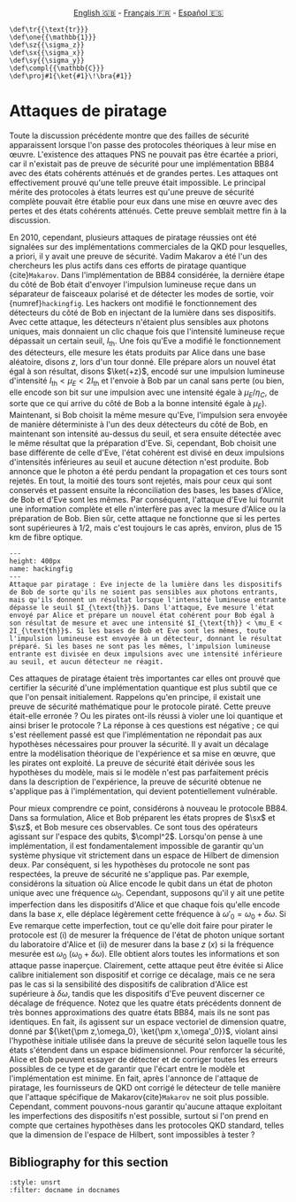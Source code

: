 <p style="text-align: center;">
    <a id="linken" href="../../../../en/content/index.html">English &#x1F1EC;&#x1F1E7;</a> - 
    <a id="linkfr" href="../../../../fr/content/index.html">Français &#x1F1EB;&#x1F1F7;</a> - 
    <a id="linkes" href="../../../../es/content/index.html">Español &#x1F1EA;&#x1F1F8;</a>
</p>
<script>
    currentPage = window.location.href;
    beforeLang = currentPage.slice(0, currentPage.indexOf("content") - 3);
    afterLang = currentPage.slice(currentPage.indexOf("content"));
    document.getElementById("linken").href = beforeLang + "en/" + afterLang;
    document.getElementById("linkfr").href = beforeLang + "fr/" + afterLang;
    document.getElementById("linkes").href = beforeLang + "es/" + afterLang;
</script>


```{math}
\def\tr{{\text{tr}}}
\def\one{{\mathbb{1}}}
\def\sz{{\sigma_z}}
\def\sx{{\sigma_x}}
\def\sy{{\sigma_y}}
\def\compl{{\mathbb{C}}}
\def\proj#1{\ket{#1}\!\bra{#1}}
```

# Attaques de piratage

Toute la discussion précédente montre que des failles de sécurité apparaissent lorsque l'on passe des protocoles théoriques à leur mise en œuvre. L'existence des attaques PNS ne pouvait pas être écartée a priori, car il n'existait pas de preuve de sécurité pour une implémentation BB84 avec des états cohérents atténués et de grandes pertes. Les attaques ont effectivement prouvé qu'une telle preuve était impossible. Le principal mérite des protocoles à états leurres est qu'une preuve de sécurité complète pouvait être établie pour eux dans une mise en œuvre avec des pertes et des états cohérents atténués. Cette preuve semblait mettre fin à la discussion.

En 2010, cependant, plusieurs attaques de piratage réussies ont été signalées sur des implémentations commerciales de la QKD pour lesquelles, a priori, il y avait une preuve de sécurité. Vadim Makarov a été l'un des chercheurs les plus actifs dans ces efforts de piratage quantique {cite}`Makarov`. Dans l'implémentation de BB84 considérée, la dernière étape du côté de Bob était d'envoyer l'impulsion lumineuse reçue dans un séparateur de faisceaux polarisé et de détecter les modes de sortie, voir {numref}`hackingfig`. Les hackers ont modifié le fonctionnement des détecteurs du côté de Bob en injectant de la lumière dans ses dispositifs. Avec cette attaque, les détecteurs n'étaient plus sensibles aux photons uniques, mais donnaient un clic chaque fois que l'intensité lumineuse reçue dépassait un certain seuil, $I_{\text{th}}$. Une fois qu'Eve a modifié le fonctionnement des détecteurs, elle mesure les états produits par Alice dans une base aléatoire, disons $z$, lors d'un tour donné. Elle prépare alors un nouvel état égal à son résultat, disons $\ket{+z}$, encodé sur une impulsion lumineuse d'intensité $I_{\text{th}} < \mu_E < 2I_{\text{th}}$ et l'envoie à Bob par un canal sans perte (ou bien, elle encode son bit sur une impulsion avec une intensité égale à $\mu_E / \eta_C$, de sorte que ce qui arrive du côté de Bob a la bonne intensité égale à $\mu_E$). Maintenant, si Bob choisit la même mesure qu'Eve, l'impulsion sera envoyée de manière déterministe à l'un des deux détecteurs du côté de Bob, en maintenant son intensité au-dessus du seuil, et sera ensuite détectée avec le même résultat que la préparation d'Eve. Si, cependant, Bob choisit une base différente de celle d'Eve, l'état cohérent est divisé en deux impulsions d'intensités inférieures au seuil et aucune détection n'est produite. Bob annonce que le photon a été perdu pendant la propagation et ces tours sont rejetés. En tout, la moitié des tours sont rejetés, mais pour ceux qui sont conservés et passent ensuite la réconciliation des bases, les bases d'Alice, de Bob et d'Eve sont les mêmes. Par conséquent, l'attaque d'Eve lui fournit une information complète et elle n'interfère pas avec la mesure d'Alice ou la préparation de Bob. Bien sûr, cette attaque ne fonctionne que si les pertes sont supérieures à $1/2$, mais c'est toujours le cas après, environ, plus de 15 km de fibre optique. 

```{figure} ./Hacking.png
---
height: 400px
name: hackingfig
---
Attaque par piratage : Eve injecte de la lumière dans les dispositifs de Bob de sorte qu'ils ne soient pas sensibles aux photons entrants, mais qu'ils donnent un résultat lorsque l'intensité lumineuse entrante dépasse le seuil $I_{\text{th}}$. Dans l'attaque, Eve mesure l'état envoyé par Alice et prépare un nouvel état cohérent pour Bob égal à son résultat de mesure et avec une intensité $I_{\text{th}} < \mu_E < 2I_{\text{th}}$. Si les bases de Bob et Eve sont les mêmes, toute l'impulsion lumineuse est envoyée à un détecteur, donnant le résultat préparé. Si les bases ne sont pas les mêmes, l'impulsion lumineuse entrante est divisée en deux impulsions avec une intensité inférieure au seuil, et aucun détecteur ne réagit.
```

Ces attaques de piratage étaient très importantes car elles ont prouvé que certifier la sécurité d'une implémentation quantique est plus subtil que ce que l'on pensait initialement. Rappelons qu'en principe, il existait une preuve de sécurité mathématique pour le protocole piraté. Cette preuve était-elle erronée ? Ou les pirates ont-ils réussi à violer une loi quantique et ainsi briser le protocole ? La réponse à ces questions est négative ; ce qui s'est réellement passé est que l'implémentation ne répondait pas aux hypothèses nécessaires pour prouver la sécurité. Il y avait un décalage entre la modélisation théorique de l'expérience et sa mise en œuvre, que les pirates ont exploité. La preuve de sécurité était dérivée sous les hypothèses du modèle, mais si le modèle n'est pas parfaitement précis dans la description de l'expérience, la preuve de sécurité obtenue ne s'applique pas à l'implémentation, qui devient potentiellement vulnérable.

Pour mieux comprendre ce point, considérons à nouveau le protocole BB84. Dans sa formulation, Alice et Bob préparent les états propres de $\sx$ et $\sz$, et Bob mesure ces observables. Ce sont tous des opérateurs agissant sur l'espace des qubits, $\compl^2$. Lorsqu'on pense à une implémentation, il est fondamentalement impossible de garantir qu'un système physique vit strictement dans un espace de Hilbert de dimension deux. Par conséquent, si les hypothèses du protocole ne sont pas respectées, la preuve de sécurité ne s'applique pas. Par exemple, considérons la situation où Alice encode le qubit dans un état de photon unique avec une fréquence $\omega_0$. Cependant, supposons qu'il y ait une petite imperfection dans les dispositifs d'Alice et que chaque fois qu'elle encode dans la base $x$, elle déplace légèrement cette fréquence à $\omega'_0 = \omega_0 + \delta\omega$. Si Eve remarque cette imperfection, tout ce qu'elle doit faire pour pirater le protocole est (i) de mesurer la fréquence de l'état de photon unique sortant du laboratoire d'Alice et (ii) de mesurer dans la base $z$ ($x$) si la fréquence mesurée est $\omega_0$ ($\omega_0 + \delta\omega$). Elle obtient alors toutes les informations et son attaque passe inaperçue. Clairement, cette attaque peut être évitée si Alice calibre initialement son dispositif et corrige ce décalage, mais ce ne sera pas le cas si la sensibilité des dispositifs de calibration d'Alice est supérieure à $\delta\omega$, tandis que les dispositifs d'Eve peuvent discerner ce décalage de fréquence. Notez que les quatre états précédents donnent de très bonnes approximations des quatre états BB84, mais ils ne sont pas identiques. En fait, ils agissent sur un espace vectoriel de dimension quatre, donné par ${\ket{\pm z,\omega_0}, \ket{\pm x,\omega'_0}}$, violant ainsi l'hypothèse initiale utilisée dans la preuve de sécurité selon laquelle tous les états s'étendent dans un espace bidimensionnel. Pour renforcer la sécurité, Alice et Bob peuvent essayer de détecter et de corriger toutes les erreurs possibles de ce type et de garantir que l'écart entre le modèle et l'implémentation est minime. En fait, après l'annonce de l'attaque de piratage, les fournisseurs de QKD ont corrigé le détecteur de telle manière que l'attaque spécifique de Makarov{cite}`Makarov` ne soit plus possible. Cependant, comment pouvons-nous garantir qu'aucune attaque exploitant les imperfections des dispositifs n'est possible, surtout si l'on prend en compte que certaines hypothèses dans les protocoles QKD standard, telles que la dimension de l'espace de Hilbert, sont impossibles à tester ?

## Bibliography for this section
```{bibliography}
:style: unsrt
:filter: docname in docnames
```




